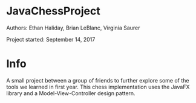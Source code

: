 # JavaChessProject
Authors: Ethan Haliday, Brian LeBlanc, Virginia Saurer

Project started: September 14, 2017

# Info

A small project between a group of friends to further explore some of the tools we learned in first year. This chess implementation uses the JavaFX library and a Model-View-Controller design pattern.
